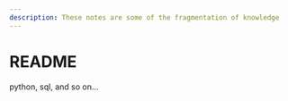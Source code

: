 ```yaml
---
description: These notes are some of the fragmentation of knowledge
---
```


# README

python, sql, and so on...

